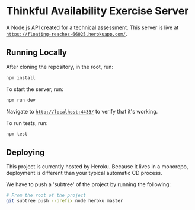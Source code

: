 # Thinkful Availability Exercise Server

A Node.js API created for a technical assessment. This server is live at [`https://floating-reaches-66025.herokuapp.com/`]('https://floating-reaches-66025.herokuapp.com/advisors).

## Running Locally

After cloning the repository, in the root, run:

```bash
npm install
```

To start the server, run:

```bash
npm run dev
```
Navigate to [`http://localhost:4433/`]('http://localhost:4433/) to verify that it's working.



To run tests, run:

```bash
npm test
```

## Deploying

This project is currently hosted by Heroku. Because it lives in a monorepo, deployment is different than your typical automatic CD process.

We have to push a 'subtree' of the project by running the following:

```bash
# From the root of the project
git subtree push --prefix node heroku master
```